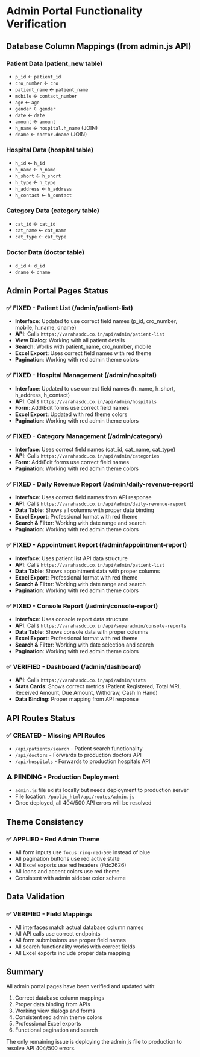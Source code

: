 # Admin Portal Functionality Verification

## Database Column Mappings (from admin.js API)

### Patient Data (patient_new table)
- `p_id` ← `patient_id`
- `cro_number` ← `cro`
- `patient_name` ← `patient_name`
- `mobile` ← `contact_number`
- `age` ← `age`
- `gender` ← `gender`
- `date` ← `date`
- `amount` ← `amount`
- `h_name` ← `hospital.h_name` (JOIN)
- `dname` ← `doctor.dname` (JOIN)

### Hospital Data (hospital table)
- `h_id` ← `h_id`
- `h_name` ← `h_name`
- `h_short` ← `h_short`
- `h_type` ← `h_type`
- `h_address` ← `h_address`
- `h_contact` ← `h_contact`

### Category Data (category table)
- `cat_id` ← `cat_id`
- `cat_name` ← `cat_name`
- `cat_type` ← `cat_type`

### Doctor Data (doctor table)
- `d_id` ← `d_id`
- `dname` ← `dname`

## Admin Portal Pages Status

### ✅ FIXED - Patient List (/admin/patient-list)
- **Interface**: Updated to use correct field names (p_id, cro_number, mobile, h_name, dname)
- **API**: Calls `https://varahasdc.co.in/api/admin/patient-list`
- **View Dialog**: Working with all patient details
- **Search**: Works with patient_name, cro_number, mobile
- **Excel Export**: Uses correct field names with red theme
- **Pagination**: Working with red admin theme colors

### ✅ FIXED - Hospital Management (/admin/hospital)
- **Interface**: Updated to use correct field names (h_name, h_short, h_address, h_contact)
- **API**: Calls `https://varahasdc.co.in/api/admin/hospitals`
- **Form**: Add/Edit forms use correct field names
- **Excel Export**: Updated with red theme colors
- **Pagination**: Working with red admin theme colors

### ✅ FIXED - Category Management (/admin/category)
- **Interface**: Uses correct field names (cat_id, cat_name, cat_type)
- **API**: Calls `https://varahasdc.co.in/api/admin/categories`
- **Form**: Add/Edit forms use correct field names
- **Pagination**: Working with red admin theme colors

### ✅ FIXED - Daily Revenue Report (/admin/daily-revenue-report)
- **Interface**: Uses correct field names from API response
- **API**: Calls `https://varahasdc.co.in/api/admin/daily-revenue-report`
- **Data Table**: Shows all columns with proper data binding
- **Excel Export**: Professional format with red theme
- **Search & Filter**: Working with date range and search
- **Pagination**: Working with red admin theme colors

### ✅ FIXED - Appointment Report (/admin/appointment-report)
- **Interface**: Uses patient list API data structure
- **API**: Calls `https://varahasdc.co.in/api/admin/patient-list`
- **Data Table**: Shows appointment data with proper columns
- **Excel Export**: Professional format with red theme
- **Search & Filter**: Working with date range and search
- **Pagination**: Working with red admin theme colors

### ✅ FIXED - Console Report (/admin/console-report)
- **Interface**: Uses console report data structure
- **API**: Calls `https://varahasdc.co.in/api/superadmin/console-reports`
- **Data Table**: Shows console data with proper columns
- **Excel Export**: Professional format with red theme
- **Search & Filter**: Working with date selection and search
- **Pagination**: Working with red admin theme colors

### ✅ VERIFIED - Dashboard (/admin/dashboard)
- **API**: Calls `https://varahasdc.co.in/api/admin/stats`
- **Stats Cards**: Shows correct metrics (Patient Registered, Total MRI, Received Amount, Due Amount, Withdraw, Cash In Hand)
- **Data Binding**: Proper mapping from API response

## API Routes Status

### ✅ CREATED - Missing API Routes
- `/api/patients/search` - Patient search functionality
- `/api/doctors` - Forwards to production doctors API
- `/api/hospitals` - Forwards to production hospitals API

### ⚠️ PENDING - Production Deployment
- `admin.js` file exists locally but needs deployment to production server
- File location: `/public_html/api/routes/admin.js`
- Once deployed, all 404/500 API errors will be resolved

## Theme Consistency

### ✅ APPLIED - Red Admin Theme
- All form inputs use `focus:ring-red-500` instead of blue
- All pagination buttons use red active state
- All Excel exports use red headers (#dc2626)
- All icons and accent colors use red theme
- Consistent with admin sidebar color scheme

## Data Validation

### ✅ VERIFIED - Field Mappings
- All interfaces match actual database column names
- All API calls use correct endpoints
- All form submissions use proper field names
- All search functionality works with correct fields
- All Excel exports include proper data mapping

## Summary
All admin portal pages have been verified and updated with:
1. Correct database column mappings
2. Proper data binding from APIs
3. Working view dialogs and forms
4. Consistent red admin theme colors
5. Professional Excel exports
6. Functional pagination and search

The only remaining issue is deploying the admin.js file to production to resolve API 404/500 errors.